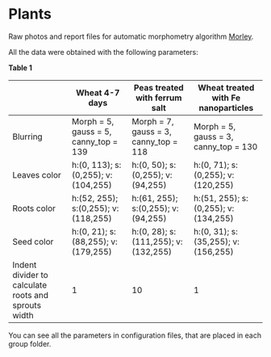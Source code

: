 # Plants
Raw photos and report files for automatic morphometry algorithm [Morley](https://github.com/dashabezik/Morley).

All the data were obtained with the following parameters:

**Table 1**

||Wheat 4-7 days|Peas treated with ferrum salt|Wheat treated with Fe nanoparticles|
| ---------|-------------------|-----------------------|------------------------------------|
|Blurring |Morph = 5, gauss = 5, canny_top = 139|Morph = 7, gauss = 3, canny_top = 118|Morph = 5, gauss = 3, canny_top = 130|
|Leaves color|h:(0, 113); s:(0,255); v:(104,255)|h:(0, 50); s:(0,255); v:(94,255)|h:(0, 71); s:(0,255); v:(120,255)|
|Roots color|h:(52, 255); s:(0,255); v:(118,255)|h:(61, 255); s:(0,255); v:(94,255)|h:(51, 255); s:(0,255); v:(134,255)|
|Seed color|h:(0, 21); s:(88,255); v:(179,255)|h:(0, 28); s:(111,255); v:(132,255)|h:(0, 31); s:(35,255); v:(156,255)|
|Indent divider to calculate roots and sprouts width|1|10|1|


You can see all the parameters in configuration files, that are placed in each group folder. 
